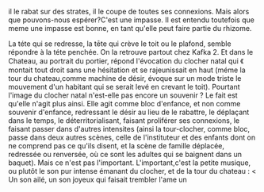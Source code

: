 il le rabat sur des strates, il le coupe de toutes ses connexions. Mais alors que pouvons-nous espérer?C'est une impasse. Il est entendu toutefois que meme une impasse est bonne, en tant qu'elle peut faire partie du rhizome.



La téte qui se redresse, la tēte qui crève le toit ou le plafond, semble répondre à la téte penchée. On la retrouve partout chez Kafka 2. Et dans le Chateau, au portrait du portier, répond l'évocation du clocher natal qui 《 montait tout droit sans une hésitation et se rajeunissait en haut  (méme la tour du chateau,comme machine de désir, évoque sur un mode triste le mouvement d'un habitant qui se serait levé en crevant le toit). Pourtant l'image du clocher natal n'est-elle pas encore un souvenir ? Le fait est qu'elle n'agit plus ainsi. Elle agit comme bloc d'enfance, et non comme souvenir d'enfance, redressant le désir au lieu de le rabattre, le déplaçant dans le temps, le déterritorialisant, faisant proliférer ses connexions, le faisant passer dans d'autres intensites (ainsi la tour-clocher, comme bloc, passe dans deux autres scènes, celle de l'instituteur et des enfants dont on ne comprend pas ce qu'ils disent, et la scène de famille déplacée, redressée ou renversée, où ce sont les adultes qui se baignent dans un baquet). Mais ce n'est pas l'important. L'important,c'est la petite musique, ou plutôt le son pur intense émanant du clocher, et de la tour du chateau : < Un son ailé, un son joyeux qui faisait trembler l'ame un 